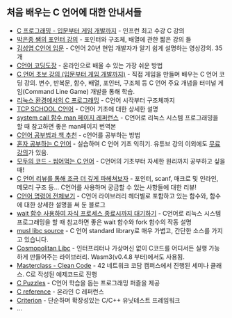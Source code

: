 ## 처음 배우는 C 언어에 대한 안내서들

* [C 프로그래밍 - 입문부터 게임 개발까지](https://www.inflearn.com/course/c-프로그래밍-게임#) - 인프런 최고 수강 C 강의
* [박은종 쌤의 포인터 강의](https://www.youtube.com/watch?v=O3aQ2g7R5wM) - 포인터와 구조체, 배열에 관한 짧은 강의 들
* [김성엽 C언어 입문](https://youtube.com/playlist?list=PLiZvlxkcLhakQwbPjkyfuHFy1IVG-VXrP) - C언어 20년 현업 개발자가 알기 쉽게 설명하는 영상강의. 35개
* [C언어 코딩도장](https://dojang.io/course/view.php?id=2) - 온라인으로 배울 수 있는 가장 쉬운 방법
* [C 언어 초보 강의 (입문부터 게임 개발까지)](https://www.youtube.com/playlist?list=PLMsa_0kAjjrdiwQykI8eb3H4IRxLTqCnP) - 직접 게임을 만들며 배우는 C 언어 코딩 강의.
변수, 반복문, 함수, 배열, 포인터, 구조체 등 C 언어 주요 개념을 터미널 게임(Command Line Game) 개발을 통해 학습.
* [리눅스 환경에서의 C 프로그래밍](https://joinc.co.kr/w/Site/C/Documents/CprogramingForLinuxEnv) - C언어 시작부터 구조체까지
* [TCP SCHOOL C언어](http://tcpschool.com/c/intro) - C언어 기초에 대한 상세한 설명
* [system call 함수 man 페이지 레퍼런스](https://www.joinc.co.kr/w/man/2) - C언어로 리눅스 시스템 프로그래밍을 할 때 참고하면 좋은 man페이지 번역본
* [C언어 공부법과 책 추천](https://sunyzero.tistory.com/m/225) - c언어를 공부하는 방법
* [혼자 공부하는 C 언어](https://books.google.co.kr/books?id=_ZxTzAEACAAJ&dq=%ED%98%BC%EC%9E%90+%EA%B3%B5%EB%B6%80%ED%95%98%EB%8A%94+c%EC%96%B8%EC%96%B4&hl=ko&sa=X&redir_esc=y) - 실습하며 C 언어 기초 익히기. 유튜브 강의 이외에도 [무료 강의](https://academy.elice.io/courses/5585/info)가 있음.
* [모두의 코드 - 씹어먹는 C 언어](https://modoocode.com/231) - C언어의 기초부터 자세한 원리까지 공부하고 싶을때!
* [C 언어 리뷰를 통해 조금 더 깊게 파헤쳐보자](https://www.notion.so/bigpel66/C-eb75dcb077374c60a1fd642afa39a7b0) - 포인터, scanf, 매크로 및 인라인, 메모리 구조 등... C언어를 사용하며 궁금할 수 있는 사항들에 대한 리뷰!
* [C언어 명령어 전체보기](https://www.it-note.kr/category/C언어%20header/unistd.h) - C언어 라이브러리 헤더별로 포함하고 있는 함수와, 함수에 대한 상세한 설명을 써 둔 블로그
* [wait 함수 사용하여 자식 프로세스 종료시까지 대기하기](https://codetravel.tistory.com/30) - C언어로 리눅스 시스템 프로그래밍을 할 때 참고하면 좋은 wait 함수와 fork 함수의 작동 설명
* [musl libc source](https://git.musl-libc.org/cgit/musl/tree/src) - C 언어 standard library로 매우 가볍고, 간단한 소스를 가지고 있습니다.
* [Cosmopolitan Libc](https://github.com/jart/cosmopolitan) - 인터프리터나 가상머신 없이 C코드를 어디서든 실행 가능하게 만들어주는 라이브러리. Wasm3(v0.4.8 부터)에서도 사용됨.
* [Masterclass - Clean Code](https://www.youtube.com/watch?v=BVwxan6WGpI) - 42 네트워크 코담 캠퍼스에서 진행된 세미나 클래스. C로 작성된 예제코드로 진행
* [C Puzzles](https://chortle.ccsu.edu/cpuzzles/CpuzzlesMain.html) - C언어 학습을 돕는 프로그래밍 퍼즐을 제공
* [C reference](https://en.cppreference.com/w/c) - 온라인 C 레퍼런스
* [Criterion](https://github.com/Snaipe/Criterion) - 단순하며 확장성있는 C/C++ 유닛테스트 프레임워크
* ...
